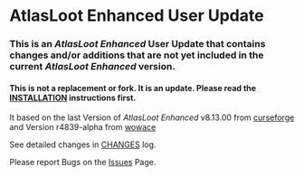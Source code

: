 # AtlasLoot Enhanced User Update

### This is an *AtlasLoot Enhanced* User Update that contains changes and/or additions that are not yet included in the current *AtlasLoot Enhanced* version.

#### This is not a **replacement** or **fork**. It is an update. Please read the [INSTALLATION](https://github.com/Nitrinax/AtlasLoot-Enhanced-User-Update/blob/main/INSTALLATION.md) instructions first.

It based on the last Version of *AtlasLoot Enhanced* v8.13.00 from [curseforge](https://www.curseforge.com/wow/addons/atlasloot-enhanced) and Version r4839-alpha from [wowace](https://www.wowace.com/projects/atlasloot-enhanced/files)

See detailed changes in [CHANGES](https://github.com/Nitrinax/AtlasLoot-Enhanced-User-Update/blob/main/CHANGES.md) log.

Please report Bugs on the [Issues](https://github.com/Nitrinax/AtlasLoot-Enhanced-User-Update/issues) Page.